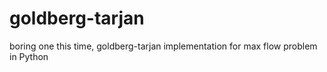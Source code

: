 goldberg-tarjan
===============

boring one this time, goldberg-tarjan implementation for max flow problem in Python